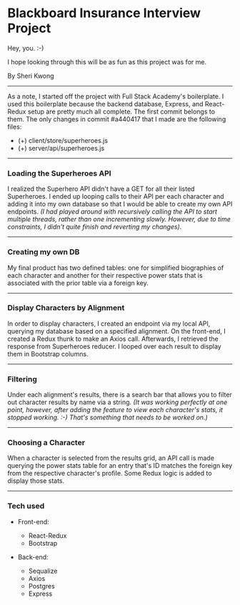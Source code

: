 # Blackboard Insurance Interview Project
Hey, you. :-)

I hope looking through this will be as fun as this project was for me.

By Sheri Kwong

***
As a note, I started off the project with Full Stack Academy's boilerplate. I used this boilerplate because the backend database, Express, and React-Redux setup are pretty much all complete. The first commit belongs to them. The only changes in commit #a440417 that I made are the following files:
- (+) client/store/superheroes.js
- (+) server/api/superheroes.js
***
### Loading the Superheroes API
I realized the Superhero API didn't have a GET for all their listed Superheroes. I ended up looping calls to their API per each character and adding it into my own database so that I would be able to create my own API endpoints. *(I had played around with recursively calling the API to start multiple threads, rather than one incrementing slowly. However, due to time constraints, I didn't quite finish and reverting my changes).*
***
### Creating my own DB
My final product has two defined tables: one for simplified biographies of each character and another for their respective power stats that is associated with the prior table via a foreign key.
***
### Display Characters by Alignment
In order to display characters, I created an endpoint via my local API, querying my database based on a specified alignment. On the front-end, I created a Redux thunk to make an Axios call. Afterwards, I retrieved the response from Superheroes reducer. I looped over each result to display them in Bootstrap columns.
***
### Filtering
Under each alignment's results, there is a search bar that allows you to filter out character results by name via a string. *(It was working perfectly at one point, however, after adding the feature to view each character's stats, it stopped working. :-) That's something that needs to be worked on.)*
***
### Choosing a Character
When a character is selected from the results grid, an API call is made querying the power stats table for an entry that's ID matches the foreign key from the respective character's profile. Some Redux logic is added to display those stats.
***
### Tech used
* Front-end:
    * React-Redux
    * Bootstrap


* Back-end:
    * Sequalize
    * Axios
    * Postgres
    * Express

